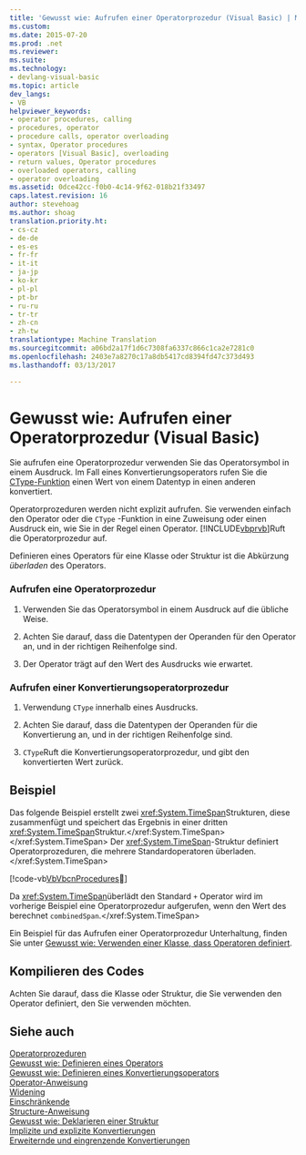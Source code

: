 ```yaml
---
title: 'Gewusst wie: Aufrufen einer Operatorprozedur (Visual Basic) | Microsoft-Dokumentation'
ms.custom: 
ms.date: 2015-07-20
ms.prod: .net
ms.reviewer: 
ms.suite: 
ms.technology:
- devlang-visual-basic
ms.topic: article
dev_langs:
- VB
helpviewer_keywords:
- operator procedures, calling
- procedures, operator
- procedure calls, operator overloading
- syntax, Operator procedures
- operators [Visual Basic], overloading
- return values, Operator procedures
- overloaded operators, calling
- operator overloading
ms.assetid: 0dce42cc-f0b0-4c14-9f62-018b21f33497
caps.latest.revision: 16
author: stevehoag
ms.author: shoag
translation.priority.ht:
- cs-cz
- de-de
- es-es
- fr-fr
- it-it
- ja-jp
- ko-kr
- pl-pl
- pt-br
- ru-ru
- tr-tr
- zh-cn
- zh-tw
translationtype: Machine Translation
ms.sourcegitcommit: a06bd2a17f1d6c7308fa6337c866c1ca2e7281c0
ms.openlocfilehash: 2403e7a8270c17a8db5417cd8394fd47c373d493
ms.lasthandoff: 03/13/2017

---
```

# <a name="how-to-call-an-operator-procedure-visual-basic"></a>Gewusst wie: Aufrufen einer Operatorprozedur (Visual Basic)
Sie aufrufen eine Operatorprozedur verwenden Sie das Operatorsymbol in einem Ausdruck. Im Fall eines Konvertierungsoperators rufen Sie die [CType-Funktion](../../../../visual-basic/language-reference/functions/ctype-function.md) einen Wert von einem Datentyp in einen anderen konvertiert.  
  
 Operatorprozeduren werden nicht explizit aufrufen. Sie verwenden einfach den Operator oder die `CType` -Funktion in eine Zuweisung oder einen Ausdruck ein, wie Sie in der Regel einen Operator. [!INCLUDE[vbprvb](../../../../csharp/programming-guide/concepts/linq/includes/vbprvb_md.md)]Ruft die Operatorprozedur auf.  
  
 Definieren eines Operators für eine Klasse oder Struktur ist die Abkürzung *überladen* des Operators.  
  
### <a name="to-call-an-operator-procedure"></a>Aufrufen eine Operatorprozedur  
  
1.  Verwenden Sie das Operatorsymbol in einem Ausdruck auf die übliche Weise.  
  
2.  Achten Sie darauf, dass die Datentypen der Operanden für den Operator an, und in der richtigen Reihenfolge sind.  
  
3.  Der Operator trägt auf den Wert des Ausdrucks wie erwartet.  
  
### <a name="to-call-a-conversion-operator-procedure"></a>Aufrufen einer Konvertierungsoperatorprozedur  
  
1.  Verwendung `CType` innerhalb eines Ausdrucks.  
  
2.  Achten Sie darauf, dass die Datentypen der Operanden für die Konvertierung an, und in der richtigen Reihenfolge sind.  
  
3.  `CType`Ruft die Konvertierungsoperatorprozedur, und gibt den konvertierten Wert zurück.  
  
## <a name="example"></a>Beispiel  
 Das folgende Beispiel erstellt zwei <xref:System.TimeSpan>Strukturen, diese zusammenfügt und speichert das Ergebnis in einer dritten <xref:System.TimeSpan>Struktur.</xref:System.TimeSpan> </xref:System.TimeSpan> Der <xref:System.TimeSpan>-Struktur definiert Operatorprozeduren, die mehrere Standardoperatoren überladen.</xref:System.TimeSpan>  
  
 [!code-vb[VbVbcnProcedures&#29;](./codesnippet/VisualBasic/how-to-call-an-operator-procedure_1.vb)]  
  
 Da <xref:System.TimeSpan>überlädt den Standard `+` Operator wird im vorherige Beispiel eine Operatorprozedur aufgerufen, wenn den Wert des berechnet `combinedSpan`.</xref:System.TimeSpan>  
  
 Ein Beispiel für das Aufrufen einer Operatorprozedur Unterhaltung, finden Sie unter [Gewusst wie: Verwenden einer Klasse, dass Operatoren definiert](./how-to-use-a-class-that-defines-operators.md).  
  
## <a name="compiling-the-code"></a>Kompilieren des Codes  
 Achten Sie darauf, dass die Klasse oder Struktur, die Sie verwenden den Operator definiert, den Sie verwenden möchten.  
  
## <a name="see-also"></a>Siehe auch  
 [Operatorprozeduren](./operator-procedures.md)   
 [Gewusst wie: Definieren eines Operators](./how-to-define-an-operator.md)   
 [Gewusst wie: Definieren eines Konvertierungsoperators](./how-to-define-a-conversion-operator.md)   
 [Operator-Anweisung](../../../../visual-basic/language-reference/statements/operator-statement.md)   
 [Widening](../../../../visual-basic/language-reference/modifiers/widening.md)   
 [Einschränkende](../../../../visual-basic/language-reference/modifiers/narrowing.md)   
 [Structure-Anweisung](../../../../visual-basic/language-reference/statements/structure-statement.md)   
 [Gewusst wie: Deklarieren einer Struktur](../../../../visual-basic/programming-guide/language-features/data-types/how-to-declare-a-structure.md)   
 [Implizite und explizite Konvertierungen](../../../../visual-basic/programming-guide/language-features/data-types/implicit-and-explicit-conversions.md)   
 [Erweiternde und eingrenzende Konvertierungen](../../../../visual-basic/programming-guide/language-features/data-types/widening-and-narrowing-conversions.md)
